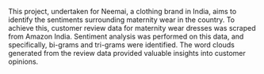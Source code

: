 This project, undertaken for Neemai, a clothing brand in India, aims to identify the sentiments surrounding maternity wear in the country. To achieve this, customer review data for maternity wear dresses was scraped from Amazon India. Sentiment analysis was performed on this data, and specifically, bi-grams and tri-grams were identified. The word clouds generated from the review data provided valuable insights into customer opinions.
